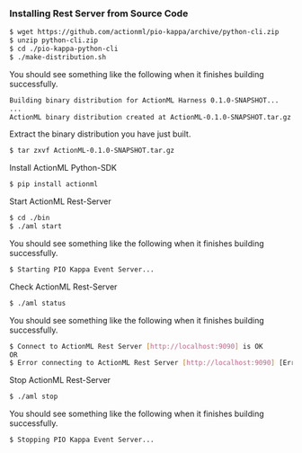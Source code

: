 ### Installing Rest Server from Source Code

```bash
$ wget https://github.com/actionml/pio-kappa/archive/python-cli.zip
$ unzip python-cli.zip
$ cd ./pio-kappa-python-cli
$ ./make-distribution.sh
```

You should see something like the following when it finishes building successfully.
```bash
Building binary distribution for ActionML Harness 0.1.0-SNAPSHOT...
...
ActionML binary distribution created at ActionML-0.1.0-SNAPSHOT.tar.gz
```

Extract the binary distribution you have just built.
```bash
$ tar zxvf ActionML-0.1.0-SNAPSHOT.tar.gz
```

Install ActionML Python-SDK
```bash
$ pip install actionml
```

Start ActionML Rest-Server
```bash
$ cd ./bin
$ ./aml start
```

You should see something like the following when it finishes building successfully.
```bash
$ Starting PIO Kappa Event Server...
```

Check ActionML Rest-Server
```bash
$ ./aml status
```

You should see something like the following when it finishes building successfully.
```bash
$ Connect to ActionML Rest Server [http://localhost:9090] is OK
OR
$ Error connecting to ActionML Rest Server [http://localhost:9090] [Errno 111] Connection refused
```

Stop ActionML Rest-Server
```bash
$ ./aml stop
```

You should see something like the following when it finishes building successfully.
```bash
$ Stopping PIO Kappa Event Server... 
```